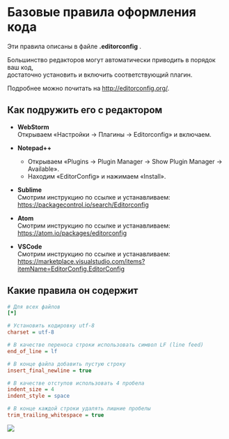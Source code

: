 # Базовые правила оформления кода

Эти правила описаны в файле __.editorconfig__ .

Большинство редакторов могут автоматически приводить в порядок ваш код,  
достаточно установить и включить соответствующий плагин.

Подробнее можно почитать на http://editorconfig.org/.

## Как подружить его с редактором

- __WebStorm__   
  Открываем «Настройки -> Плагины -> Editorconfig» и включаем.

- __Notepad++__    
  - Открываем «Plugins -> Plugin Manager -> Show Plugin Manager -> Available».
  - Находим «EditorConfig» и нажимаем «Install».

- __Sublime__   
  Смотрим инструкцию по ссылке и устанавливаем:   
  https://packagecontrol.io/search/Editorconfig

- __Atom__   
  Смотрим инструкцию по ссылке и устанавливаем:  
  https://atom.io/packages/editorconfig

- __VSCode__  
  Смотрим инструкцию по ссылке и устанавливаем:  
  https://marketplace.visualstudio.com/items?itemName=EditorConfig.EditorConfig

## Какие правила он содержит

```ini
# Для всех файлов
[*]

# Установить кодировку utf-8
charset = utf-8

# В качестве переноса строки использовать символ LF (line feed)
end_of_line = lf

# В конце файла добавить пустую строку
insert_final_newline = true

# В качестве отступов использовать 4 пробела
indent_size = 4
indent_style = space

# В конце каждой строки удалять лишние пробелы
trim_trailing_whitespace = true
```

![](http://editorconfig.org/logo.png)
